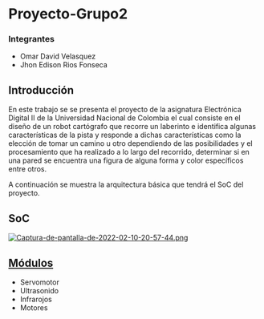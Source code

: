 # Proyecto-Grupo2

### Integrantes
- Omar David Velasquez
- Jhon Edison Rios Fonseca

## Introducción

En este trabajo se se presenta el proyecto de la asignatura Electrónica Digital II de la Universidad Nacional de Colombia el cual consiste en el diseño de un robot cartógrafo que recorre un laberinto e identifica algunas características de la pista y responde a dichas características como la elección de tomar un camino u otro dependiendo de las posibilidades y el procesamiento que ha realizado a lo largo del recorrido, determinar si en una pared se encuentra una figura de alguna forma y color específicos entre otros.

A continuación se muestra la arquitectura básica que tendrá el SoC del proyecto.

## SoC

[![Captura-de-pantalla-de-2022-02-10-20-57-44.png](https://i.postimg.cc/XqCc03yv/Captura-de-pantalla-de-2022-02-10-20-57-44.png)](https://postimg.cc/1VyNpkBx)

## [Módulos](https://github.com/unal-edigital2-labs/wp08-2021-2-gr-02/tree/main/module) 

- Servomotor
- Ultrasonido
- Infrarojos
- Motores

